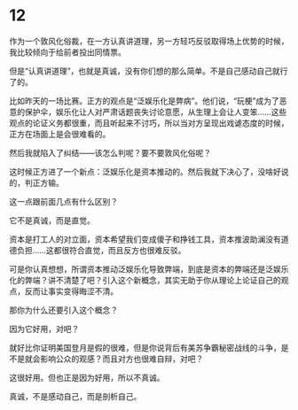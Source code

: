 # 12

作为一个敦风化俗裁，在一方认真讲道理，另一方轻巧反驳取得场上优势的时候，我比较倾向于给前者投出同情票。

但是“认真讲道理”，也就是真诚，没有你们想的那么简单。不是自己感动自己就行了的。

比如昨天的一场比赛。正方的观点是“泛娱乐化是弊病”。他们说，“玩梗”成为了恶意的保护伞，娱乐化让人对严肃话题丧失讨论意愿，从生理上会让人变笨……这些观点的论证义务都很重，而且听起来不讨巧，所以当对方呈现出戏谑态度的时候，正方在场面上是会很难看的。

然后我就陷入了纠结——该怎么判呢？要不要敦风化俗呢？

这时候正方进了一个新点：泛娱乐化是资本推动的。然后我就下决心了，没啥好说的，判正方输。

这一点跟前面几点有什么区别？

它不是真诚，而是直觉。

资本是打工人的对立面，资本希望我们变成傻子和挣钱工具，资本推波助澜没有道德负担……这都很符合直觉，而且反方也很难反驳。

可是你认真想想，所谓资本推动泛娱乐化导致弊端，到底是资本的弊端还是泛娱乐化的弊端？讲不清楚了吧？引入这个新概念，其实无助于你从理论上论证自己的观点，反而让事实变得晦涩不清。

那你为什么还要引入这个概念？

因为它好用，对吧？

就好比你证明美国登月是假的很难，但是你说背后有美苏争霸秘密战线的斗争，是不是就会影响公众的观感？而且对方也很难自辩，对吧？

这很好用。但也正是因为好用，所以不真诚。

真诚，不是感动自己，而是剖析自己。